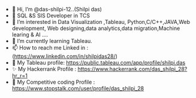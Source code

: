 - 👋 Hi, I’m @das-shilpi-12..(Shilpi das)
- 🌱 SQL &S SIS Developer in TCS
- 👀 I’m interested in Data Visualization ,Tableau, Python,C/C++,JAVA,Web development, Web designing,data analytics,data migration,Machine learing & AI ....
- 🌱 I’m currently learning  Tableau.
- 📫 How to reach me Linked in : (https://www.linkedin.com/in/shilpidas28/)
- 🎉 My Tableau profile: https://public.tableau.com/app/profile/shilpi.das
- ✨ My Hackerrank Profile : https://www.hackerrank.com/das_shilpi_28?hr_r=1
- 🎇 My Competitive coding Profile : https://www.stopstalk.com/user/profile/das_shilpi_28


<!---
das-shilpi-12/das-shilpi-12 is a ✨ special ✨ repository because its `README.md` (this file) appears on your GitHub profile.
You can click the Preview link to take a look at your changes.
--->
